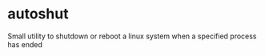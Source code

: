 autoshut
========

Small utility to shutdown or reboot a linux system when a specified process has ended
